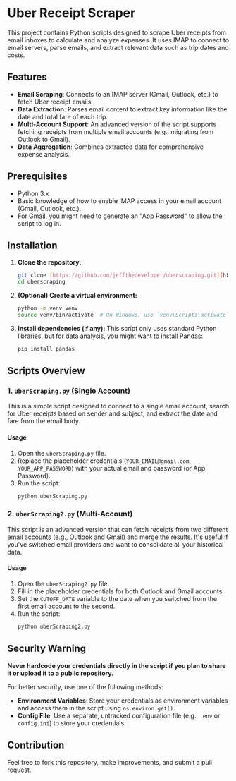 # Uber Receipt Scraper

This project contains Python scripts designed to scrape Uber receipts from email inboxes to calculate and analyze expenses. It uses IMAP to connect to email servers, parse emails, and extract relevant data such as trip dates and costs.

## Features

- **Email Scraping**: Connects to an IMAP server (Gmail, Outlook, etc.) to fetch Uber receipt emails.
- **Data Extraction**: Parses email content to extract key information like the date and total fare of each trip.
- **Multi-Account Support**: An advanced version of the script supports fetching receipts from multiple email accounts (e.g., migrating from Outlook to Gmail).
- **Data Aggregation**: Combines extracted data for comprehensive expense analysis.

## Prerequisites

- Python 3.x
- Basic knowledge of how to enable IMAP access in your email account (Gmail, Outlook, etc.).
- For Gmail, you might need to generate an "App Password" to allow the script to log in.

## Installation

1.  **Clone the repository:**
    ```bash
    git clone [https://github.com/jeffthedeveloper/uberscraping.git](https://github.com/jeffthedeveloper/uberscraping.git)
    cd uberscraping
    ```

2.  **(Optional) Create a virtual environment:**
    ```bash
    python -m venv venv
    source venv/bin/activate  # On Windows, use `venv\Scripts\activate`
    ```

3.  **Install dependencies (if any):**
    This script only uses standard Python libraries, but for data analysis, you might want to install Pandas:
    ```bash
    pip install pandas
    ```

## Scripts Overview

### 1. `uberScraping.py` (Single Account)

This is a simple script designed to connect to a single email account, search for Uber receipts based on sender and subject, and extract the date and fare from the email body.

#### Usage

1.  Open the `uberScraping.py` file.
2.  Replace the placeholder credentials (`YOUR_EMAIL@gmail.com`, `YOUR_APP_PASSWORD`) with your actual email and password (or App Password).
3.  Run the script:
    ```bash
    python uberScraping.py
    ```

### 2. `uberScraping2.py` (Multi-Account)

This script is an advanced version that can fetch receipts from two different email accounts (e.g., Outlook and Gmail) and merge the results. It's useful if you've switched email providers and want to consolidate all your historical data.

#### Usage

1.  Open the `uberScraping2.py` file.
2.  Fill in the placeholder credentials for both Outlook and Gmail accounts.
3.  Set the `CUTOFF_DATE` variable to the date when you switched from the first email account to the second.
4.  Run the script:
    ```bash
    python uberScraping2.py
    ```

## Security Warning

**Never hardcode your credentials directly in the script if you plan to share it or upload it to a public repository.**

For better security, use one of the following methods:
- **Environment Variables**: Store your credentials as environment variables and access them in the script using `os.environ.get()`.
- **Config File**: Use a separate, untracked configuration file (e.g., `.env` or `config.ini`) to store your credentials.

## Contribution

Feel free to fork this repository, make improvements, and submit a pull request.
